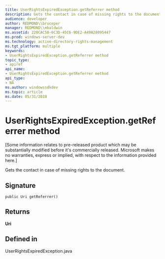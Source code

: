 ```yaml
---
title: UserRightsExpiredException.getReferrer method
description: Gets the contact in case of missing rights to the document.
audience: developer
author: REDMOND\\bruceper
manager: REDMOND\\mbaldwin
ms.assetid: 220CAC58-6C3D-45C6-9DE2-A49A28095447
ms.prod: windows-server-dev
ms.technology: active-directory-rights-management
ms.tgt_platform: multiple
keywords:
- UserRightsExpiredException.getReferrer method
topic_type:
- apiref
api_name:
- UserRightsExpiredException.getReferrer method
api_type:
- NA
ms.author: windowssdkdev
ms.topic: article
ms.date: 05/31/2018
---
```


# UserRightsExpiredException.getReferrer method

\[Some information relates to pre-released product which may be substantially modified before it's commercially released. Microsoft makes no warranties, express or implied, with respect to the information provided here.\]

Gets the contact in case of missing rights to the document.

## Signature

``` syntax
public Uri getReferrer()
```

## Returns

**Uri**

## Defined in

UserRightsExpiredException.java

 

 




